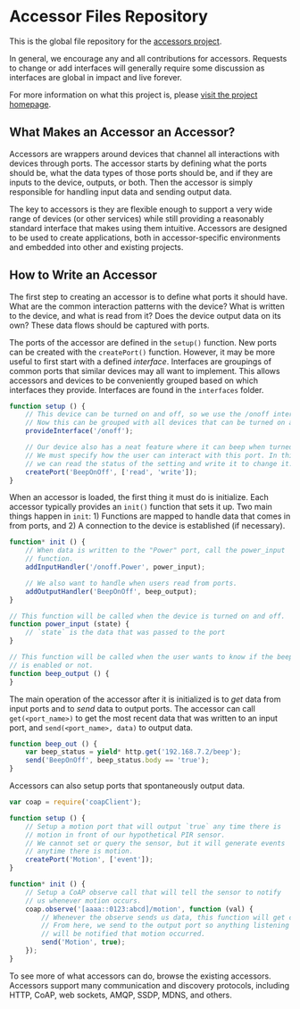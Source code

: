 Accessor Files Repository
=========================

This is the global file repository for the [accessors project](https://github.com/lab11/accessors).

In general, we encourage any and all contributions for accessors.
Requests to change or add interfaces will generally require some
discussion as interfaces are global in impact and live forever.

For more information on what this project is,
please [visit the project homepage](https://github.com/lab11/accessors).


What Makes an Accessor an Accessor?
-----------------------------------

Accessors are wrappers around devices that channel all interactions with
devices through ports. The accessor starts by defining what the ports should
be, what the data types of those ports should be, and if they are inputs
to the device, outputs, or both. Then the accessor is simply responsible
for handling input data and sending output data.

The key to accessors is they are flexible enough to support a very wide
range of devices (or other services) while still providing a reasonably
standard interface that makes using them intuitive. Accessors are designed
to be used to create applications, both in accessor-specific environments
and embedded into other and existing projects.



How to Write an Accessor
------------------------

The first step to creating an accessor is to define what ports it should
have. What are the common interaction patterns with the device? What is
written to the device, and what is read from it? Does the device output
data on its own? These data flows should be captured with ports.

The ports of the accessor are defined in the `setup()` function. New ports
can be created with the `createPort()` function. However, it may be more
useful to first start with a defined _interface_. Interfaces are groupings
of common ports that similar devices may all want to implement. This allows
accessors and devices to be conveniently grouped based on which interfaces
they provide. Interfaces are found in the `interfaces` folder.

```javascript
function setup () {
	// This device can be turned on and off, so we use the /onoff interface.
	// Now this can be grouped with all devices that can be turned on and off.
	provideInterface('/onoff');

	// Our device also has a neat feature where it can beep when turned off.
	// We must specify how the user can interact with this port. In this case,
	// we can read the status of the setting and write it to change it.
	createPort('BeepOnOff', ['read', 'write']);
}
```

When an accessor is loaded, the first thing it must do is initialize.
Each accessor typically provides an `init()` function that sets it up.
Two main things happen in `init`: 1) Functions are mapped to handle data
that comes in from ports, and 2) A connection to the device is established
(if necessary).

```javascript
function* init () {
	// When data is written to the "Power" port, call the power_input
	// function.
	addInputHandler('/onoff.Power', power_input);

	// We also want to handle when users read from ports.
	addOutputHandler('BeepOnOff', beep_output);
}

// This function will be called when the device is turned on and off.
function power_input (state) {
	// `state` is the data that was passed to the port
}

// This function will be called when the user wants to know if the beep
// is enabled or not.
function beep_output () {
}
```

The main operation of the accessor after it is initialized is to _get_
data from input ports and to _send_ data to output ports. The accessor
can call `get(<port_name>)` to get the most recent data that was written
to an input port, and `send(<port_name>, data)` to output data.

```javascript
function beep_out () {
	var beep_status = yield* http.get('192.168.7.2/beep');
	send('BeepOnOff', beep_status.body == 'true');
}
```

Accessors can also setup ports that spontaneously output data.

```javascript
var coap = require('coapClient');

function setup () {
	// Setup a motion port that will output `true` any time there is
	// motion in front of our hypothetical PIR sensor.
	// We cannot set or query the sensor, but it will generate events
	// anytime there is motion.
	createPort('Motion', ['event']);
}

function* init () {
	// Setup a CoAP observe call that will tell the sensor to notify
	// us whenever motion occurs.
	coap.observe('[aaaa::0123:abcd]/motion', function (val) {
		// Whenever the observe sends us data, this function will get called.
		// From here, we send to the output port so anything listening
		// will be notified that motion occurred.
		send('Motion', true);
	});
}
```

To see more of what accessors can do, browse the existing accessors. Accessors
support many communication and discovery protocols, including HTTP, CoAP, web
sockets, AMQP, SSDP, MDNS, and others.


